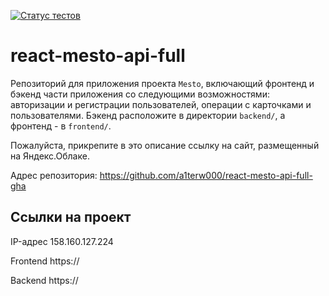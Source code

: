 [![Статус тестов](../../actions/workflows/tests.yml/badge.svg)](../../actions/workflows/tests.yml)

# react-mesto-api-full
Репозиторий для приложения проекта `Mesto`, включающий фронтенд и бэкенд части приложения со следующими возможностями: авторизации и регистрации пользователей, операции с карточками и пользователями. Бэкенд расположите в директории `backend/`, а фронтенд - в `frontend/`. 
  
Пожалуйста, прикрепите в это описание ссылку на сайт, размещенный на Яндекс.Облаке.

Адрес репозитория: https://github.com/a1terw000/react-mesto-api-full-gha

## Ссылки на проект

IP-адрес 158.160.127.224

Frontend https://

Backend https://

